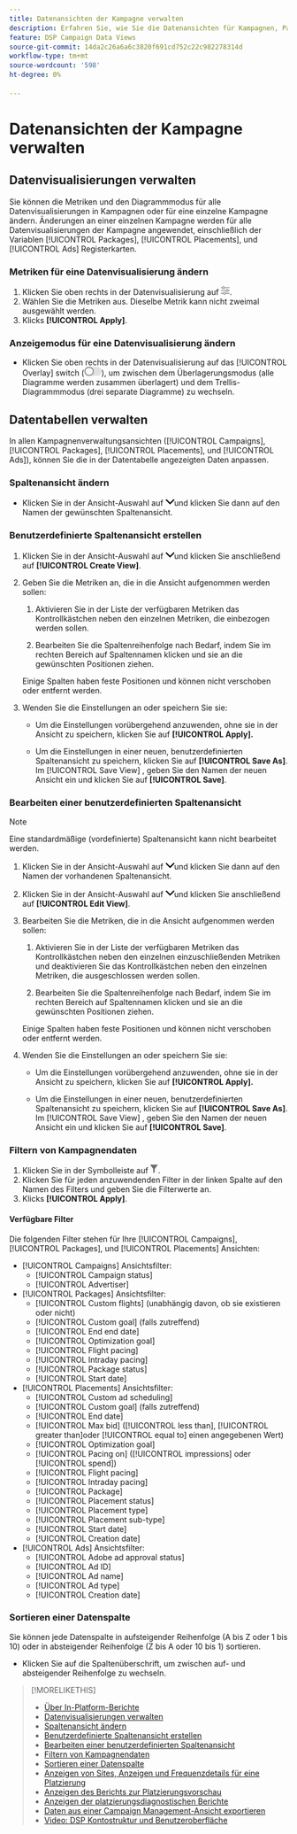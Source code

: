 ```yaml
---
title: Datenansichten der Kampagne verwalten
description: Erfahren Sie, wie Sie die Datenansichten für Kampagnen, Pakete, Platzierungen und Anzeigen anpassen können.
feature: DSP Campaign Data Views
source-git-commit: 14da2c26a6a6c3820f691cd752c22c982278314d
workflow-type: tm+mt
source-wordcount: '598'
ht-degree: 0%

---
```



# Datenansichten der Kampagne verwalten

## Datenvisualisierungen verwalten

Sie können die Metriken und den Diagrammmodus für alle Datenvisualisierungen in Kampagnen oder für eine einzelne Kampagne ändern. Änderungen an einer einzelnen Kampagne werden für alle Datenvisualisierungen der Kampagne angewendet, einschließlich der Variablen [!UICONTROL Packages], [!UICONTROL Placements], und [!UICONTROL Ads] Registerkarten.

### Metriken für eine Datenvisualisierung ändern

1. Klicken Sie oben rechts in der Datenvisualisierung auf ![Einstellungen](/help/dsp/assets/settings-chart.png).
1. Wählen Sie die Metriken aus.
Dieselbe Metrik kann nicht zweimal ausgewählt werden.
1. Klicks **[!UICONTROL Apply]**.

### Anzeigemodus für eine Datenvisualisierung ändern

* Klicken Sie oben rechts in der Datenvisualisierung auf das [!UICONTROL Overlay] switch (![Überlagerungsschalter](/help/dsp/assets/overlay.png)), um zwischen dem Überlagerungsmodus (alle Diagramme werden zusammen überlagert) und dem Trellis-Diagrammmodus (drei separate Diagramme) zu wechseln.

## Datentabellen verwalten

In allen Kampagnenverwaltungsansichten ([!UICONTROL Campaigns], [!UICONTROL Packages], [!UICONTROL Placements], und [!UICONTROL Ads]), können Sie die in der Datentabelle angezeigten Daten anpassen.

### Spaltenansicht ändern

* Klicken Sie in der Ansicht-Auswahl auf ![Nach unten](/help/dsp/assets/chevron-down.png)und klicken Sie dann auf den Namen der gewünschten Spaltenansicht.

### Benutzerdefinierte Spaltenansicht erstellen

1. Klicken Sie in der Ansicht-Auswahl auf ![Nach unten](/help/dsp/assets/chevron-down.png)und klicken Sie anschließend auf **[!UICONTROL Create View]**.

1. Geben Sie die Metriken an, die in die Ansicht aufgenommen werden sollen:

   1. Aktivieren Sie in der Liste der verfügbaren Metriken das Kontrollkästchen neben den einzelnen Metriken, die einbezogen werden sollen.

   1. Bearbeiten Sie die Spaltenreihenfolge nach Bedarf, indem Sie im rechten Bereich auf Spaltennamen klicken und sie an die gewünschten Positionen ziehen.

   Einige Spalten haben feste Positionen und können nicht verschoben oder entfernt werden.

1. Wenden Sie die Einstellungen an oder speichern Sie sie:

   * Um die Einstellungen vorübergehend anzuwenden, ohne sie in der Ansicht zu speichern, klicken Sie auf **[!UICONTROL Apply].**

   * Um die Einstellungen in einer neuen, benutzerdefinierten Spaltenansicht zu speichern, klicken Sie auf **[!UICONTROL Save As]**. Im [!UICONTROL Save View] , geben Sie den Namen der neuen Ansicht ein und klicken Sie auf **[!UICONTROL Save]**.

### Bearbeiten einer benutzerdefinierten Spaltenansicht

>[!NOTE]
>
>Eine standardmäßige (vordefinierte) Spaltenansicht kann nicht bearbeitet werden.

1. Klicken Sie in der Ansicht-Auswahl auf ![Nach unten](/help/dsp/assets/chevron-down.png)und klicken Sie dann auf den Namen der vorhandenen Spaltenansicht.

1. Klicken Sie in der Ansicht-Auswahl auf ![Nach unten](/help/dsp/assets/chevron-down.png)und klicken Sie anschließend auf **[!UICONTROL Edit View]**.

1. Bearbeiten Sie die Metriken, die in die Ansicht aufgenommen werden sollen:

   1. Aktivieren Sie in der Liste der verfügbaren Metriken das Kontrollkästchen neben den einzelnen einzuschließenden Metriken und deaktivieren Sie das Kontrollkästchen neben den einzelnen Metriken, die ausgeschlossen werden sollen.

   1. Bearbeiten Sie die Spaltenreihenfolge nach Bedarf, indem Sie im rechten Bereich auf Spaltennamen klicken und sie an die gewünschten Positionen ziehen.

   Einige Spalten haben feste Positionen und können nicht verschoben oder entfernt werden.

1. Wenden Sie die Einstellungen an oder speichern Sie sie:

   * Um die Einstellungen vorübergehend anzuwenden, ohne sie in der Ansicht zu speichern, klicken Sie auf **[!UICONTROL Apply].**

   * Um die Einstellungen in einer neuen, benutzerdefinierten Spaltenansicht zu speichern, klicken Sie auf **[!UICONTROL Save As]**. Im [!UICONTROL Save View] , geben Sie den Namen der neuen Ansicht ein und klicken Sie auf **[!UICONTROL Save]**.

### Filtern von Kampagnendaten

1. Klicken Sie in der Symbolleiste auf ![Filterschaltfläche](/help/dsp/assets/filter.png).
1. Klicken Sie für jeden anzuwendenden Filter in der linken Spalte auf den Namen des Filters und geben Sie die Filterwerte an.
1. Klicks **[!UICONTROL Apply]**.

#### Verfügbare Filter

Die folgenden Filter stehen für Ihre [!UICONTROL Campaigns], [!UICONTROL Packages], und [!UICONTROL Placements] Ansichten:

* [!UICONTROL Campaigns] Ansichtsfilter:
   * [!UICONTROL Campaign status]
   * [!UICONTROL Advertiser]
* [!UICONTROL Packages] Ansichtsfilter:
   * [!UICONTROL Custom flights] (unabhängig davon, ob sie existieren oder nicht)
   * [!UICONTROL Custom goal] (falls zutreffend)
   * [!UICONTROL End end date]
   * [!UICONTROL Optimization goal]
   * [!UICONTROL Flight pacing]
   * [!UICONTROL Intraday pacing]
   * [!UICONTROL Package status]
   * [!UICONTROL Start date]
* [!UICONTROL Placements] Ansichtsfilter:
   * [!UICONTROL Custom ad scheduling]
   * [!UICONTROL Custom goal] (falls zutreffend)
   * [!UICONTROL End date]
   * [!UICONTROL Max bid] ([!UICONTROL less than], [!UICONTROL greater than]oder [!UICONTROL equal to] einen angegebenen Wert)
   * [!UICONTROL Optimization goal]
   * [!UICONTROL Pacing on] ([!UICONTROL impressions] oder [!UICONTROL spend])
   * [!UICONTROL Flight pacing]
   * [!UICONTROL Intraday pacing]
   * [!UICONTROL Package]
   * [!UICONTROL Placement status]
   * [!UICONTROL Placement type]
   * [!UICONTROL Placement sub-type]
   * [!UICONTROL Start date]
   * [!UICONTROL Creation date]
* [!UICONTROL Ads] Ansichtsfilter:
   * [!UICONTROL Adobe ad approval status]
   * [!UICONTROL Ad ID]
   * [!UICONTROL Ad name]
   * [!UICONTROL Ad type]
   * [!UICONTROL Creation date]

### Sortieren einer Datenspalte

Sie können jede Datenspalte in aufsteigender Reihenfolge (A bis Z oder 1 bis 10) oder in absteigender Reihenfolge (Z bis A oder 10 bis 1) sortieren.

* Klicken Sie auf die Spaltenüberschrift, um zwischen auf- und absteigender Reihenfolge zu wechseln.

<!-- add more links-->

>[!MORELIKETHIS]
>
>* [Über In-Platform-Berichte](campaign-reports-about.md)
>* [Datenvisualisierungen verwalten](/help/dsp/campaign-management/reports/campaign-data-visualization-manage.md)
>* [Spaltenansicht ändern](column-view-change.md)
>* [Benutzerdefinierte Spaltenansicht erstellen](column-view-create.md)
>* [Bearbeiten einer benutzerdefinierten Spaltenansicht](/help/dsp/campaign-management/reports/column-view-edit.md)
>* [Filtern von Kampagnendaten](campaign-data-filter.md)
>* [Sortieren einer Datenspalte](campaign-data-sort.md)
>* [Anzeigen von Sites, Anzeigen und Frequenzdetails für eine Platzierung](placement-details-view.md)
>* [Anzeigen des Berichts zur Platzierungsvorschau](/help/dsp/campaign-management/reports/placement-forecast.md)
>* [Anzeigen der platzierungsdiagnostischen Berichte](placement-diagnostics.md)
>* [Daten aus einer Campaign Management-Ansicht exportieren](campaign-export-data.md)
>* [Video: DSP Kontostruktur und Benutzeroberfläche](https://experienceleague.adobe.com/docs/advertising-learn/tutorials/dsp/ui.html)
